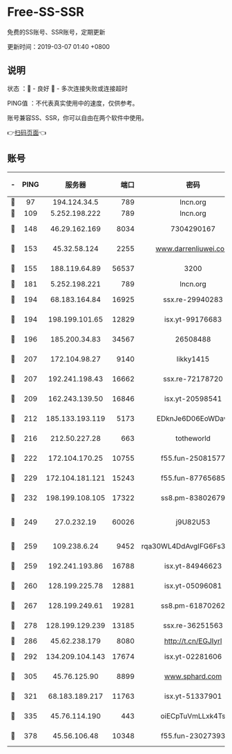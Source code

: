 # Free-SS-SSR

免费的SS账号、SSR账号，定期更新

更新时间：2019-03-07 01:40 +0800

## 说明

状态     ：🙂 - 良好 🙁 - 多次连接失败或连接超时

PING值   ：不代表真实使用中的速度，仅供参考。

账号兼容SS、SSR，你可以自由在两个软件中使用。

👉[扫码页面](https://liesauer.github.io/Free-SS-SSR/)👈

## 账号

|-|PING|服务器|端口|密码|加密方式|区域|
|:----:|:----:|:-----:|-----:|:----:|:----:|:----:|
|🙂|97|194.124.34.5|789|lncn.org|rc4|JP|
|🙂|109|5.252.198.222|789|lncn.org|rc4|JP|
|🙂|148|46.29.162.169|8034|7304290167|aes-256-cfb|RU|
|🙂|153|45.32.58.124|2255|www.darrenliuwei.com|aes-256-cfb|JP|
|🙂|155|188.119.64.89|56537|3200|aes-256-cfb|RU|
|🙂|181|5.252.198.221|789|lncn.org|rc4|JP|
|🙂|194|68.183.164.84|16925|ssx.re-29940283|aes-256-cfb|US|
|🙂|194|198.199.101.65|12829|isx.yt-99176683|aes-256-cfb|US|
|🙂|196|185.200.34.83|34567|26508488|aes-256-cfb|US|
|🙂|207|172.104.98.27|9140|likky1415|aes-256-cfb|JP|
|🙂|207|192.241.198.43|16662|ssx.re-72178720|aes-256-cfb|US|
|🙂|209|162.243.139.50|16846|isx.yt-20598541|aes-256-cfb|US|
|🙂|212|185.133.193.119|5173|EDknJe6D06EoWDaw|aes-256-cfb|US|
|🙂|216|212.50.227.28|663|totheworld|aes-256-cfb|US|
|🙂|222|172.104.170.25|10755|f55.fun-25081577|aes-256-cfb|SG|
|🙂|229|172.104.181.121|15243|f55.fun-87765685|aes-256-cfb|SG|
|🙂|232|198.199.108.105|17322|ss8.pm-83802679|aes-256-cfb|US|
|🙂|249|27.0.232.19|60026|j9U82U53|xchacha20-ietf-poly1305|HK|
|🙂|259|109.238.6.24|9452|rqa30WL4DdAvgIFG6Fs3znzTa|aes-256-cfb|FR|
|🙂|259|192.241.193.86|16788|isx.yt-84946623|aes-256-cfb|US|
|🙂|260|128.199.225.78|12881|isx.yt-05096081|aes-256-cfb|SG|
|🙂|267|128.199.249.61|19281|ss8.pm-61870262|aes-256-cfb|SG|
|🙂|278|128.199.129.239|13185|ssx.re-36251563|aes-256-cfb|SG|
|🙂|286|45.62.238.179|8080|http://t.cn/EGJIyrl|rc4-md5|CA|
|🙂|292|134.209.104.143|17674|isx.yt-02281606|aes-256-cfb|SG|
|🙂|305|45.76.125.90|8899|www.sphard.com|aes-256-cfb|AU|
|🙂|321|68.183.189.217|11763|isx.yt-51337901|aes-256-cfb|SG|
|🙂|335|45.76.114.190|443|oiECpTuVmLLxk4Ts|aes-256-cfb|AU|
|🙂|378|45.56.106.48|10348|f55.fun-23027393|aes-256-cfb|US|
